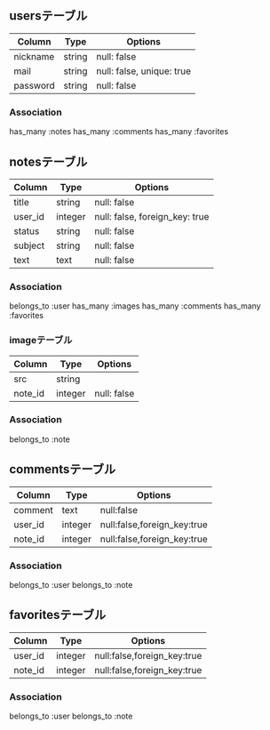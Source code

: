 ## usersテーブル

|Column|Type|Options|
|------|----|-------|
|nickname|string|null: false|
|mail|string|null: false, unique: true|
|password|string|null: false|

### Association
has_many :notes
has_many :comments
has_many :favorites

## notesテーブル

|Column|Type|Options|
|------|----|-------|
|title|string|null: false|
|user_id|integer|null: false, foreign_key: true|
|status|string|null: false|
|subject|string|null: false|
|text|text|null: false|

### Association
belongs_to :user
has_many :images
has_many :comments
has_many :favorites

### imageテーブル

|Column|Type|Options|
|------|----|-------|
|src|string||
|note_id|integer|null: false|

### Association
belongs_to :note

## commentsテーブル

|Column|Type|Options|
|------|----|-------|
|comment|text|null:false|
|user_id|integer|null:false,foreign_key:true|
|note_id|integer|null:false,foreign_key:true|

### Association
belongs_to :user
belongs_to :note

## favoritesテーブル

|Column|Type|Options|
|------|----|-------|
|user_id|integer|null:false,foreign_key:true|
|note_id|integer|null:false,foreign_key:true|

### Association
belongs_to :user
belongs_to :note
